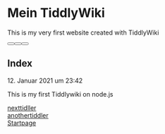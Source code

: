 <html>
<head>
<meta http-equiv="Content-Type" content="text/html;charset=utf-8" />
<meta name="generator" content="TiddlyWiki" />
<meta name="tiddlywiki-version" content="5.1.23" />
<meta name="viewport" content="width=device-width, initial-scale=1.0" />
<meta name="apple-mobile-web-app-capable" content="yes" />
<meta name="apple-mobile-web-app-status-bar-style" content="black-translucent" />
<meta name="mobile-web-app-capable" content="yes"/>
<meta name="format-detection" content="telephone=no">
<link id="faviconLink" rel="shortcut icon" href="favicon.ico">
<link rel="stylesheet" href="static.css">
<title>Mein TiddlyWiki — my personal notebook</title>
</head>
<body class="tc-body">
<div class="tc-sidebar-scrollable" style="overflow: auto;">
<div class="tc-sidebar-header"><h1 class="tc-site-title">Mein TiddlyWiki</h1></div>

<div class="tc-site-subtitle">This is my very first website created with TiddlyWiki</div>
</div>

<section class="tc-story-river tc-static-story-river">
<p><div class="tc-tiddler-frame tc-tiddler-view-frame tc-tiddler-exists " data-tags="" data-tiddler-title="Index"><div class="tc-tiddler-title"><div class="tc-titlebar"><span class="tc-tiddler-controls"><span class=" tc-reveal"><button aria-label="mehr" class="tc-btn-invisible tc-btn-%24%3A%2Fcore%2Fui%2FButtons%2Fmore-tiddler-actions" title="Weitere Aktionen"></button><div class=" tc-reveal" hidden="true"></div></span><span class=" tc-reveal" hidden="true"></span><span class=" tc-reveal" hidden="true"></span><span class=" tc-reveal" hidden="true"></span><span class=" tc-reveal" hidden="true"></span><span class=" tc-reveal" hidden="true"></span><span class=" tc-reveal"><button aria-label="Bearbeiten" class="tc-btn-invisible tc-btn-%24%3A%2Fcore%2Fui%2FButtons%2Fedit" title="Bearbeite diesen Tiddler"></button></span><span class=" tc-reveal" hidden="true"></span><span class=" tc-reveal" hidden="true"></span><span class=" tc-reveal" hidden="true"></span><span class=" tc-reveal" hidden="true"></span><span class=" tc-reveal" hidden="true"></span><span class=" tc-reveal"><button aria-label="Schließen" class="tc-btn-invisible tc-btn-%24%3A%2Fcore%2Fui%2FButtons%2Fclose" title="Schließe diesen Tiddler"></button></span><span class=" tc-reveal" hidden="true"></span><span class=" tc-reveal" hidden="true"></span><span class=" tc-reveal" hidden="true"></span></span><span><h2 class="tc-title">Index</h2></span></div><div class="tc-tiddler-info tc-popup-handle tc-reveal" hidden="true"></div></div><div class=" tc-reveal" hidden="true"></div>
<div class=" tc-reveal"><div class="tc-subtitle"><a class="tc-tiddlylink tc-tiddlylink-missing" href=".html"></a>12. Januar 2021 um 23:42</div></div><div class=" tc-reveal">
<div class="tc-tags-wrapper"></div>
</div>

<div class="tc-tiddler-body tc-reveal"><p>This is my first Tiddlywiki on node.js</p><p><a class="tc-tiddlylink tc-tiddlylink-resolves" href="nexttidller.html">nexttidller</a><br>
<a class="tc-tiddlylink tc-tiddlylink-resolves" href="anothertiddler.html">anothertiddler</a><br>
<a class="tc-tiddlylink tc-tiddlylink-resolves" href="Startpage.html">Startpage</a></p></div>

<div class="tc-tiddler-plugin-info tc-reveal"><p>
</p></div>
</div>

</p>
</section>
</body>
</html>

